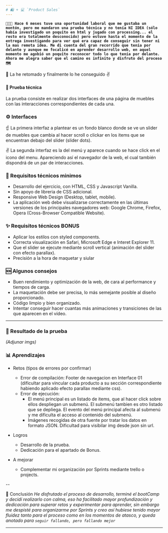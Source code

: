 ```yaml
---
# 🛍 + 💻 `Product Sales`
---
```


**`👩🏽‍💻 Hace 6 meses tuve una oportunidad laboral que me gustaba un montón, pero me mandaron una prueba técnica y no tenía NI IDEA (sólo había investigado un poquito en html y jugado con processing... el resto era totalmente desconocido) pero estuve hasta el momento de la entrega investigando para ver qué era capaz de conseguir sin tener ni la mas remota idea. Me di cuenta del gran recorrido que tenía por delante y aunque me focalicé en aprender desarrollo web, en aquel momento me agobió un poquito reconocer todo lo que tenía por delante. Ahora me alegra saber que el camino es infinito y disfruto del proceso 🗺`**

💪 La he retomado y finalmente lo he conseguido ✌

#### 🚀 Prueba técnica

La prueba consiste en realizar dos interfaces de una página de muebles con las interacciones correspondientes de cada una.

### ⚙️ Interfaces

☝ La primera interfaz a plantear es un fondo blanco donde se ve un slider de muebles que cambia al hacer scroll o clickar en los items que se encuentran debajo del slider (slider dots).

✌️ La segunda interfaz es la del menú y aparece cuando se hace click en el icono del menu. Apareciendo así el navegador de la web, el cual también dispondrá de un par de interacciones.

### 🏁 Requisitos técnicos minimos

- Desarrollo del ejercicio, con HTML, CSS y Javascript Vanilla.
- Sin apoyo de libreria de CSS adicional.
- Responsive Web Design (Desktop, tablet, mobile).
- La aplicación web debe visualizarse correctamente en las últimas versiones de los principales navegadores web: Google Chrome, Firefox, Opera (Cross-Browser Compatible Website).

### ✨ Requisitos técnicos BONUS

- Aplicar los estilos con styled components.
- Correcta visualización en Safari, Microsoft Edge e Interet Explorer 11.
- Que el slider se ejecute mediante scroll vertical (animación del slider con efecto parallax).
- Precisión a la hora de maquetar y siular

### 🆘 Algunos consejos

- Buen rendimiento y optimización de la web, de cara al performance y tiempos de carga.
- La maquetación debe ser precisa, lo más semejante posible al diseño proporcionado.
- Código limpio y bien organizado.
- Intentar conseguir hacer cuantas más animaciones y transiciones de las que aparecen en el vídeo.

---

### 📸 Resultado de la prueba

_(Adjunar imgs)_

### 📊 Aprendizajes

- Retos (tipos de errores por confirmar)
  - Error de compilación:
    Footer de navegacion en Interface 01 (dificultar para vincular cada producto a su sección correspondiente habiendo aplicado efecto parallax mediante css).
  - Error de ejecución:
    - El menú principal es un listado de items, que al hacer click sobre ellos despliegan un submenú. El submenú tambien es otro listado que se depliega. El evento del menú principal afecta al submenú y me dificulta el acceso al contenido del submenú.
    - Imágenes recogidas de otra fuente por tratar los datos en formato JSON. Dificultad para visibilar img desde json sin url.
- Logros
  - Desarrollo de la prueba.
  - Dedicación para el apartado de Bonus.
- A mejorar

  - Complementar mi organización por Sprints mediante trello o projects.

--

📝 Conclusión
_He disfrutado el proceso de desarrollo, terminé el bootCamp y decidí realizarlo con calma, eso ha facilitado mayor profundización y dedicación para superar retos y experimentar para aprender, sin embargo me despisté para organizarme por Sprints y creo así hubiese tenido mayor fluidez tanto para el proceso como en los momentos de atasco, y queda anotado para_ _`seguir fallando, pero fallando mejor`_

---
